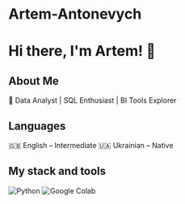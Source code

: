 # Artem-Antonevych

# Hi there, I'm Artem! 👋

## About Me

🔹 Data Analyst | SQL Enthusiast | BI Tools Explorer

## Languages

🇬🇧 English – Intermediate
🇺🇦 Ukrainian – Native


## My stack and tools
![Python](https://github.com/user-attachments/assets/4564c652-963c-4b9f-989f-ee874dd475df)
![Google Colab](https://github.com/user-attachments/assets/ebf7c3f7-abec-4d2c-b9e1-4e941546dbed)





